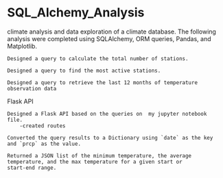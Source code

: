 # SQL_Alchemy_Analysis

climate analysis and data exploration of a climate database. The following analysis were completed using SQLAlchemy, ORM queries, Pandas, and Matplotlib.

  
    Designed a query to calculate the total number of stations.

    Designed a query to find the most active stations.
    
    Designed a query to retrieve the last 12 months of temperature observation data

Flask API

    Designed a Flask API based on the queries on  my jupyter notebook file.
        -created routes
    
    Converted the query results to a Dictionary using `date` as the key and `prcp` as the value.
   
    Returned a JSON list of the minimum temperature, the average temperature, and the max temperature for a given start or   
    start-end range.
